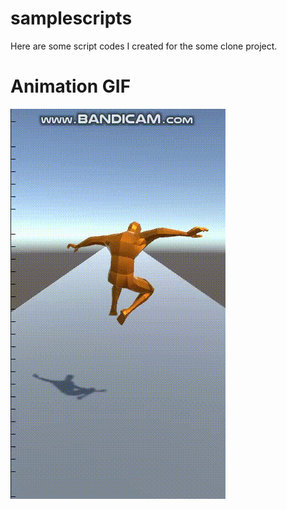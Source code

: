 # samplescripts
Here are some script codes I created for the some clone project.

# Animation GIF
![](https://github.com/ksensazli/samplescripts/blob/main/Animation.gif)
